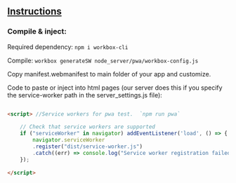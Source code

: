 ## [Instructions](https://dev.to/digitalplayer1125/custom-service-worker-in-any-app-with-esbuild-3020)


### Compile & inject:

Required dependency:
`npm i workbox-cli`

Compile:
`workbox generateSW node_server/pwa/workbox-config.js`

Copy manifest.webmanifest to main folder of your app and customize.

Code to paste or inject into html pages (our server does this if you specify the service-worker path in the server_settings.js file):
```html

<script> //Service workers for pwa test.  `npm run pwa`
  
    // Check that service workers are supported
    if ("serviceWorker" in navigator) addEventListener('load', () => {
        navigator.serviceWorker
        .register("dist/service-worker.js")
        .catch((err) => console.log("Service worker registration failed", err));
    });
    
</script>

```